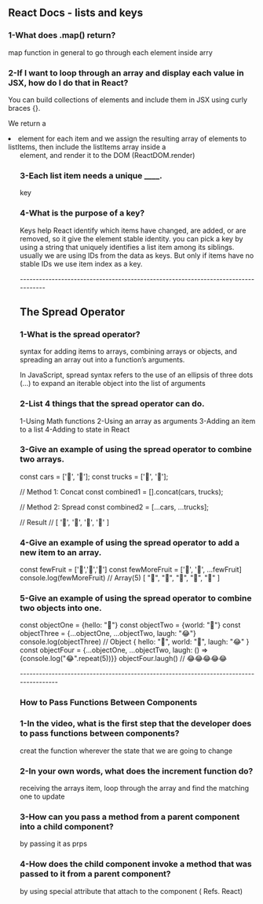 ## React Docs - lists and keys

### 1-What does .map() return?

 map function in general to go through each element inside arry

### 2-If I want to loop through an array and display each value in JSX, how do I do that in React?

You can build collections of elements and include them in JSX using curly braces {}.

We return a <li> element for each item and we assign the resulting array of elements to listItems, then include the listItems array inside a <ul> element, and render it to the DOM (ReactDOM.render)

### 3-Each list item needs a unique ____.

key 

### 4-What is the purpose of a key?

Keys help React identify which items have changed, are added, or are removed, so it give the element stable identity. you can pick a key by using a string that uniquely identifies a list item among its siblings. usually we are using IDs from the data as keys. But only if items have no stable IDs we use item index as a key.

*----------------------------------------------------------------------------------*

## The Spread Operator

### 1-What is the spread operator?

syntax for adding items to arrays, combining arrays or objects, and spreading an array out into a function’s arguments.

In JavaScript, spread syntax refers to the use of an ellipsis of three dots (…) to expand an iterable object into the list of arguments

### 2-List 4 things that the spread operator can do.

1-Using Math functions
2-Using an array as arguments
3-Adding an item to a list
4-Adding to state in React

### 3-Give an example of using the spread operator to combine two arrays.

const cars = ['🚗', '🚙'];
const trucks = ['🚚', '🚛'];

// Method 1: Concat
const combined1 = [].concat(cars, trucks);

// Method 2: Spread
const combined2 = [...cars, ...trucks];

// Result
// [ '🚗', '🚙', '🚚', '🚛' ]

### 4-Give an example of using the spread operator to add a new item to an array.

const fewFruit = ['🍏','🍊','🍌']
const fewMoreFruit = ['🍉', '🍍', ...fewFruit]
console.log(fewMoreFruit) //  Array(5) [ "🍉", "🍍", "🍏", "🍊", "🍌" ]

### 5-Give an example of using the spread operator to combine two objects into one.

const objectOne = {hello: "🤪"}
const objectTwo = {world: "🐻"}
const objectThree = {...objectOne, ...objectTwo, laugh: "😂"}
console.log(objectThree) // Object { hello: "🤪", world: "🐻", laugh: "😂" }
const objectFour = {...objectOne, ...objectTwo, laugh: () => {console.log("😂".repeat(5))}}
objectFour.laugh() // 😂😂😂😂😂

*--------------------------------------------------------------------------------------*

### How to Pass Functions Between Components


### 1-In the video, what is the first step that the developer does to pass functions between components?

creat the function wherever the state that we are going to change

### 2-In your own words, what does the increment function do?

receiving the arrays item, loop through the array and find the matching one to update

### 3-How can you pass a method from a parent component into a child component?

by passing it as prps

### 4-How does the child component invoke a method that was passed to it from a parent component?

by using special attribute that attach to the component ( Refs. React)



